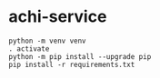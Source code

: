 # achi-service

```
python -m venv venv
. activate
python -m pip install --upgrade pip
pip install -r requirements.txt
```

